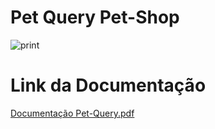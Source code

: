 # Pet Query Pet-Shop
![print](https://github.com/nazocar/Pet-Query/assets/115116514/b01cd2b0-d95e-4594-8012-43846ce85ab4)
# Link da Documentação
[Documentação Pet-Query.pdf](https://github.com/nazocar/Pet-Query/files/11513060/Documentacao.Pet-Query.pdf)
